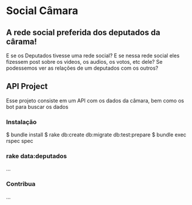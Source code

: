 # Social Câmara
## A rede social preferida dos deputados da cârama!


E se os Deputados tivesse uma rede social? E se nessa rede social eles fizessem post sobre os videos, os audios, os votos, etc dele? Se podessemos ver as relações de um deputados com os outros?

## API Project

Esse projeto consiste em um API com os dados da câmara, bem como os bot para buscar os dados

### Instalação

$ bundle install
$ rake db:create db:migrate db:test:prepare
$ bundle exec rspec spec

### rake data:deputados
…

### Contribua
...
